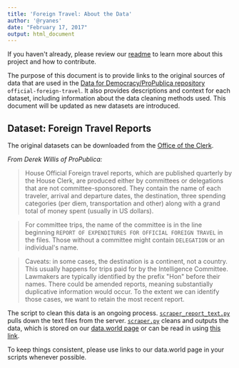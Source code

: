```yaml
---
title: 'Foreign Travel: About the Data'
author: '@ryanes'
date: "February 17, 2017"
output: html_document
---
```


If you haven't already, please review our [readme](https://github.com/Data4Democracy/official-foreign-travel/blob/master/README.md) to learn more about this project and how to contribute.

The purpose of this document is to provide links to the original sources of data that are used in the [Data for Democracy/ProPublica repository](https://github.com/Data4Democracy/official-foreign-travel) `official-foreign-travel`. It also provides descriptions and context for each dataset, including information about the data cleaning methods used. This document will be updated as new datasets are introduced.

## Dataset: Foreign Travel Reports

The original datasets can be downloaded from the [Office of the Clerk](http://clerk.house.gov/public_disc/foreign/index.aspx).

_From Derek Willis of ProPublica:_ 

>House Official Foreign travel reports, which are published quarterly by the House Clerk, are produced either by committees or delegations that are not committee-sponsored. They contain the name of each traveler, arrival and departure dates, the destination, three spending categories (per diem, transportation and other) along with a grand total of money spent (usually in US dollars).

>For committee trips, the name of the committee is in the line beginning `REPORT OF EXPENDITURES FOR OFFICIAL FOREIGN TRAVEL` in the files. Those without a committee might contain `DELEGATION` or an individual's name.

>Caveats: in some cases, the destination is a continent, not a country. This usually happens for trips paid for by the Intelligence Committee. Lawmakers are typically identified by the prefix "Hon" before their names. There could be amended reports, meaning substantially duplicative information would occur. To the extent we can identify those cases, we want to retain the most recent report.

The script to clean this data is an ongoing process.  [`scraper_report_text.py`](https://github.com/Data4Democracy/official-foreign-travel/blob/master/scraper_report_text.py) pulls down the text files from the server.  [`scraper.py`](https://github.com/Data4Democracy/official-foreign-travel/blob/master/scraper.py) cleans and outputs the data, which is stored on our [data.world page](https://data.world/data4democracy/propublica-foreign-travel) or can be read in using [this link](https://query.data.world/s/9a8mas5oqrayibt2i30wznwug). 

To keep things consistent, please use links to our data.world page in your scripts whenever possible.